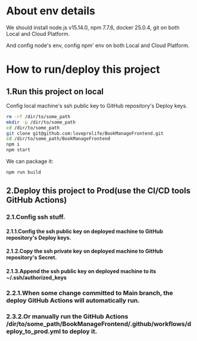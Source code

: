 # About env details
We should install node.js v15.14.0, npm 7.7.6, docker 25.0.4, git on both Local and Cloud Platform.

And config node's env, config npm' env on both Local and Cloud Platform.

# How to run/deploy this project
## 1.Run this project on local

Config local machine's ssh public key to GitHub repository's Deploy keys.

```Bash
rm -rf /dir/to/some_path
mkdir -p /dir/to/some_path
cd /dir/to/some_path
git clone git@github.com:loveprolife/BookManageFrontend.git
cd /dir/to/some_path/BookManageFrontend
npm i
npm start
```

We can package it:

```Bash
npm run build
```

## 2.Deploy this project to Prod(use the CI/CD tools GitHub Actions)

### 2.1.Config ssh stuff.

#### 2.1.1.Config the ssh public key on deployed machine to GitHub repository's Deploy keys.

#### 2.1.2.Copy the ssh private key on deployed machine to GitHub repository's Secret.

#### 2.1.3.Append the ssh public key on deployed machine to its ~/.ssh/authorized_keys

### 2.2.1.When some change committed to Main branch, the deploy GitHub Actions will automatically run.

### 2.3.2.Or manually run the GitHub Actions /dir/to/some_path/BookManageFrontend/.github/workflows/deploy_to_prod.yml to deploy it.

